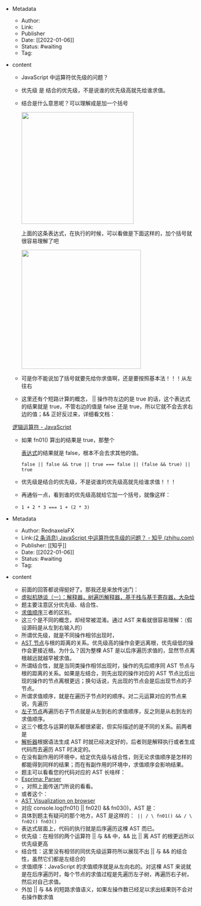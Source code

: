 - Metadata
  - Author:
  - Link:
  - Publisher
  - Date: [[2022-01-06]]
  - Status: #waiting
  - Tag:
- content

  - JavaScript 中运算符优先级的问题？
  - 优先级 是 结合的优先级，不是说谁的优先级高就先给谁求值。

  - 结合是什么意思呢？可以理解成是加一个括号

    <img src="https://pica.zhimg.com/50/v2-b2c09744a0088336494e8d9400d42065_720w.jpg?source=1940ef5c" data-rawwidth="294" data-rawheight="60" class="content_image" width="294"/>

    上面的这条表达式，在执行的时候，可以看做是下面这样的，加个括号就很容易理解了吧

    <img src="https://pic2.zhimg.com/50/v2-4ec5ec1989d20449e25b0850be0ea68e_720w.jpg?source=1940ef5c" data-rawwidth="313" data-rawheight="57" class="content_image" width="313"/>

  - 可是你不能说加了括号就要先给你求值啊，还是要按照基本法！！！从左往右

  - 这里还有个短路计算的概念， || 操作符左边的是 true 的话，这个表达式的结果就是 true，不管右边的值是 false 还是 true，所以它就不会去求右边的值；&& 正好反过来，详细看文档：

  [ 逻辑运算符 - JavaScript](https://link.zhihu.com/?target=https%3A//developer.mozilla.org/zh-CN/docs/Web/JavaScript/Reference/Operators/Logical_Operators)

  - 如果 fn01() 算出的结果是 true，那整个

    [表达式](https://www.zhihu.com/search?q=%E8%A1%A8%E8%BE%BE%E5%BC%8F&search_source=Entity&hybrid_search_source=Entity&hybrid_search_extra=%7B%22sourceType%22%3A%22answer%22%2C%22sourceId%22%3A129171248%7D)的结果就是 false，根本不会去求其他的值。

    `false || false && true || true === false || (false && true) || true`

  - 优先级是结合的优先级，不是说谁的优先级高就先给谁求值！！！

  - 再通俗一点，看到谁的优先级高就给它加一个括号，就像这样：
  - `1 + 2 * 3 === 1 + (2 * 3)`

- Metadata
  - Author: RednaxelaFX
  - Link:[(2 条消息) JavaScript 中运算符优先级的问题？ - 知乎 (zhihu.com)](https://www.zhihu.com/question/52116922)
  - Publisher: [[知乎]]
  - Date: [[2022-01-06]]
  - Status: #waiting
  - Tag:
- content

  - 前面的回答都说得挺好了。那我还是来放传送门：
  - [虚拟机随谈（一）：解释器，树遍历解释器，基于栈与基于寄存器，大杂烩](https://link.zhihu.com/?target=http%3A//rednaxelafx.iteye.com/blog/492667)
  - 题主要注意区分优先级、结合性、
  - [求值顺序](https://www.zhihu.com/search?q=%E6%B1%82%E5%80%BC%E9%A1%BA%E5%BA%8F&search_source=Entity&hybrid_search_source=Entity&hybrid_search_extra=%7B%22sourceType%22%3A%22answer%22%2C%22sourceId%22%3A129426603%7D)三者的区别。
  - 这三个是不同的概念，却经常被混淆。通过 AST 来看就很容易理解：（假设源码是从左到右输入的）
  - 所谓优先级，就是不同操作相邻出现时，
  - [AST 节点](https://www.zhihu.com/search?q=AST%E8%8A%82%E7%82%B9&search_source=Entity&hybrid_search_source=Entity&hybrid_search_extra=%7B%22sourceType%22%3A%22answer%22%2C%22sourceId%22%3A129426603%7D)与根的距离的关系。优先级高的操作会更远离根，优先级低的操作会更接近根。为什么？因为整棵 AST 是以后序遍历求值的，显然节点离根越远就越早被求值。
  - 所谓结合性，就是当同类操作相邻出现时，操作的先后顺序同 AST 节点与根的距离的关系。如果是左结合，则先出现的操作对应的 AST 节点比后出现的操作的节点离根更远；换句话说，先出现的节点会是后出现节点的子节点。
  - 所谓求值顺序，就是在遍历子节点时的顺序。对二元运算对应的节点来说，先遍历
  - [左子节点](https://www.zhihu.com/search?q=%E5%B7%A6%E5%AD%90%E8%8A%82%E7%82%B9&search_source=Entity&hybrid_search_source=Entity&hybrid_search_extra=%7B%22sourceType%22%3A%22answer%22%2C%22sourceId%22%3A129426603%7D)再遍历右子节点就是从左到右的求值顺序，反之则是从右到左的求值顺序。
  - 这三个概念与运算的联系都很紧密，但实际描述的是不同的关系。前两者是
  - [解析器](https://www.zhihu.com/search?q=%E8%A7%A3%E6%9E%90%E5%99%A8&search_source=Entity&hybrid_search_source=Entity&hybrid_search_extra=%7B%22sourceType%22%3A%22answer%22%2C%22sourceId%22%3A129426603%7D)根据语法生成 AST 时就已经决定好的，后者则是解释执行或者生成代码而去遍历 AST 时决定的。
  - 在没有副作用的环境中，给定优先级与结合性，则无论求值顺序是怎样的都能得到同样的结果；而在有副作用的环境中，求值顺序会影响结果。
  - 题主可以看看您的代码对应的 AST 长啥样：
  - [Esprima: Parser](https://link.zhihu.com/?target=http%3A//esprima.org/demo/parse.html)
  - ，对照上面传送门所说的看看。
  - 或者这个：
  - [AST Visualization on browser](https://link.zhihu.com/?target=http%3A//nhiro.org/learn_language/AST-Visualization-on-browser.html)
  - 对应 console.log(fn01() || fn02() && fn03())，AST 是：
  - 具体到题主有疑问的那个地方，AST 是这样的：` || / \ fn01() && / \ fn02() fn03()`
  - 表达式层面上，代码的执行就是后序遍历这棵 AST 而已。
  - 优先级：在相邻的两个运算符 || 与 && 中，&& 比 || 离 AST 的根更远所以优先级更高
  - 结合性：这里没有相邻的同优先级运算符所以展现不出 || 与 && 的结合性，虽然它们都是左结合的
  - 求值顺序：JavaScript 的求值顺序就是从左向右的。对这棵 AST 来说就是在后序遍历时，每个节点的求值过程是先遍历左子树，再遍历右子树，然后对自己求值。
  - 外加 || 与 && 的短路求值语义，如果左操作数已经足以求出结果则不会对右操作数求值
